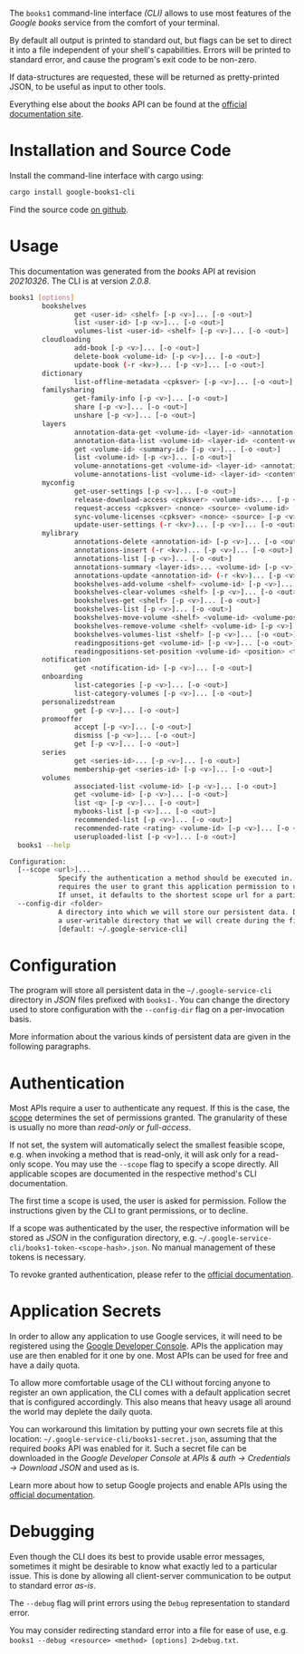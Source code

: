 <!---
DO NOT EDIT !
This file was generated automatically from 'src/mako/cli/README.md.mako'
DO NOT EDIT !
-->
The `books1` command-line interface *(CLI)* allows to use most features of the *Google books* service from the comfort of your terminal.

By default all output is printed to standard out, but flags can be set to direct it into a file independent of your shell's
capabilities. Errors will be printed to standard error, and cause the program's exit code to be non-zero.

If data-structures are requested, these will be returned as pretty-printed JSON, to be useful as input to other tools.

Everything else about the *books* API can be found at the
[official documentation site](https://code.google.com/apis/books/docs/v1/getting_started.html).

# Installation and Source Code

Install the command-line interface with cargo using:

```bash
cargo install google-books1-cli
```

Find the source code [on github](https://github.com/Byron/google-apis-rs/tree/main/gen/books1-cli).

# Usage

This documentation was generated from the *books* API at revision *20210326*. The CLI is at version *2.0.8*.

```bash
books1 [options]
        bookshelves
                get <user-id> <shelf> [-p <v>]... [-o <out>]
                list <user-id> [-p <v>]... [-o <out>]
                volumes-list <user-id> <shelf> [-p <v>]... [-o <out>]
        cloudloading
                add-book [-p <v>]... [-o <out>]
                delete-book <volume-id> [-p <v>]... [-o <out>]
                update-book (-r <kv>)... [-p <v>]... [-o <out>]
        dictionary
                list-offline-metadata <cpksver> [-p <v>]... [-o <out>]
        familysharing
                get-family-info [-p <v>]... [-o <out>]
                share [-p <v>]... [-o <out>]
                unshare [-p <v>]... [-o <out>]
        layers
                annotation-data-get <volume-id> <layer-id> <annotation-data-id> <content-version> [-p <v>]... [-o <out>]
                annotation-data-list <volume-id> <layer-id> <content-version> [-p <v>]... [-o <out>]
                get <volume-id> <summary-id> [-p <v>]... [-o <out>]
                list <volume-id> [-p <v>]... [-o <out>]
                volume-annotations-get <volume-id> <layer-id> <annotation-id> [-p <v>]... [-o <out>]
                volume-annotations-list <volume-id> <layer-id> <content-version> [-p <v>]... [-o <out>]
        myconfig
                get-user-settings [-p <v>]... [-o <out>]
                release-download-access <cpksver> <volume-ids>... [-p <v>]... [-o <out>]
                request-access <cpksver> <nonce> <source> <volume-id> [-p <v>]... [-o <out>]
                sync-volume-licenses <cpksver> <nonce> <source> [-p <v>]... [-o <out>]
                update-user-settings (-r <kv>)... [-p <v>]... [-o <out>]
        mylibrary
                annotations-delete <annotation-id> [-p <v>]... [-o <out>]
                annotations-insert (-r <kv>)... [-p <v>]... [-o <out>]
                annotations-list [-p <v>]... [-o <out>]
                annotations-summary <layer-ids>... <volume-id> [-p <v>]... [-o <out>]
                annotations-update <annotation-id> (-r <kv>)... [-p <v>]... [-o <out>]
                bookshelves-add-volume <shelf> <volume-id> [-p <v>]... [-o <out>]
                bookshelves-clear-volumes <shelf> [-p <v>]... [-o <out>]
                bookshelves-get <shelf> [-p <v>]... [-o <out>]
                bookshelves-list [-p <v>]... [-o <out>]
                bookshelves-move-volume <shelf> <volume-id> <volume-position> [-p <v>]... [-o <out>]
                bookshelves-remove-volume <shelf> <volume-id> [-p <v>]... [-o <out>]
                bookshelves-volumes-list <shelf> [-p <v>]... [-o <out>]
                readingpositions-get <volume-id> [-p <v>]... [-o <out>]
                readingpositions-set-position <volume-id> <position> <timestamp> [-p <v>]... [-o <out>]
        notification
                get <notification-id> [-p <v>]... [-o <out>]
        onboarding
                list-categories [-p <v>]... [-o <out>]
                list-category-volumes [-p <v>]... [-o <out>]
        personalizedstream
                get [-p <v>]... [-o <out>]
        promooffer
                accept [-p <v>]... [-o <out>]
                dismiss [-p <v>]... [-o <out>]
                get [-p <v>]... [-o <out>]
        series
                get <series-id>... [-p <v>]... [-o <out>]
                membership-get <series-id> [-p <v>]... [-o <out>]
        volumes
                associated-list <volume-id> [-p <v>]... [-o <out>]
                get <volume-id> [-p <v>]... [-o <out>]
                list <q> [-p <v>]... [-o <out>]
                mybooks-list [-p <v>]... [-o <out>]
                recommended-list [-p <v>]... [-o <out>]
                recommended-rate <rating> <volume-id> [-p <v>]... [-o <out>]
                useruploaded-list [-p <v>]... [-o <out>]
  books1 --help

Configuration:
  [--scope <url>]...
            Specify the authentication a method should be executed in. Each scope
            requires the user to grant this application permission to use it.
            If unset, it defaults to the shortest scope url for a particular method.
  --config-dir <folder>
            A directory into which we will store our persistent data. Defaults to
            a user-writable directory that we will create during the first invocation.
            [default: ~/.google-service-cli]

```

# Configuration

The program will store all persistent data in the `~/.google-service-cli` directory in *JSON* files prefixed with `books1-`.  You can change the directory used to store configuration with the `--config-dir` flag on a per-invocation basis.

More information about the various kinds of persistent data are given in the following paragraphs.

# Authentication

Most APIs require a user to authenticate any request. If this is the case, the [scope][scopes] determines the 
set of permissions granted. The granularity of these is usually no more than *read-only* or *full-access*.

If not set, the system will automatically select the smallest feasible scope, e.g. when invoking a
method that is read-only, it will ask only for a read-only scope. 
You may use the `--scope` flag to specify a scope directly. 
All applicable scopes are documented in the respective method's CLI documentation.

The first time a scope is used, the user is asked for permission. Follow the instructions given 
by the CLI to grant permissions, or to decline.

If a scope was authenticated by the user, the respective information will be stored as *JSON* in the configuration
directory, e.g. `~/.google-service-cli/books1-token-<scope-hash>.json`. No manual management of these tokens
is necessary.

To revoke granted authentication, please refer to the [official documentation][revoke-access].

# Application Secrets

In order to allow any application to use Google services, it will need to be registered using the 
[Google Developer Console][google-dev-console]. APIs the application may use are then enabled for it
one by one. Most APIs can be used for free and have a daily quota.

To allow more comfortable usage of the CLI without forcing anyone to register an own application, the CLI
comes with a default application secret that is configured accordingly. This also means that heavy usage
all around the world may deplete the daily quota.

You can workaround this limitation by putting your own secrets file at this location: 
`~/.google-service-cli/books1-secret.json`, assuming that the required *books* API 
was enabled for it. Such a secret file can be downloaded in the *Google Developer Console* at 
*APIs & auth -> Credentials -> Download JSON* and used as is.

Learn more about how to setup Google projects and enable APIs using the [official documentation][google-project-new].


# Debugging

Even though the CLI does its best to provide usable error messages, sometimes it might be desirable to know
what exactly led to a particular issue. This is done by allowing all client-server communication to be 
output to standard error *as-is*.

The `--debug` flag will print errors using the `Debug` representation to standard error.

You may consider redirecting standard error into a file for ease of use, e.g. `books1 --debug <resource> <method> [options] 2>debug.txt`.


[scopes]: https://developers.google.com/+/api/oauth#scopes
[revoke-access]: http://webapps.stackexchange.com/a/30849
[google-dev-console]: https://console.developers.google.com/
[google-project-new]: https://developers.google.com/console/help/new/